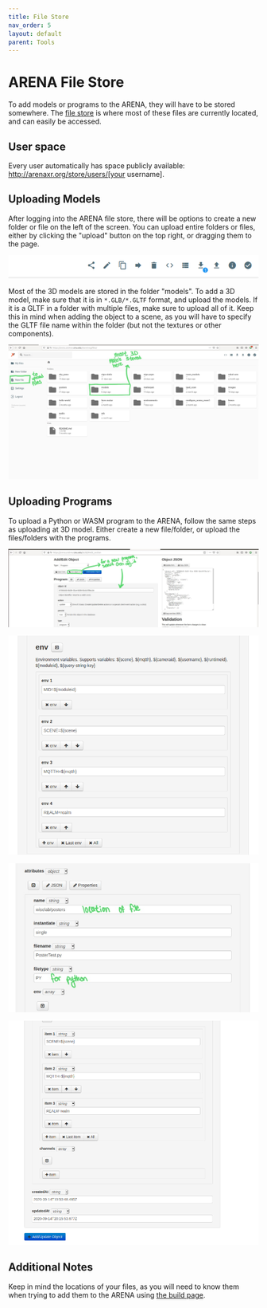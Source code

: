 ```yaml
---
title: File Store
nav_order: 5
layout: default
parent: Tools
---
```


# ARENA File Store

To add models or programs to the ARENA, they will have to be stored somewhere. The [file store](https://arenaxr.org/files/) is where most of these files are currently located, and can easily be accessed.

## User space

Every user automatically has space publicly available: http://arenaxr.org/store/users/[your username].

## Uploading Models

After logging into the ARENA file store, there will be options to create a new folder or file on the left of the screen. You can upload entire folders or files, either by clicking the "upload" button on the top right, or dragging them to the page.

![](../../assets/img/overview/filestore/fs3.png)

Most of the 3D models are stored in the folder "models". To add a 3D model, make sure that it is in `*.GLB/*.GLTF` format, and upload the models. If it is a GLTF in a folder with multiple files, make sure to upload all of it. Keep this in mind when adding the object to a scene, as you will have to specify the GLTF file name within the folder (but not the textures or other components).

![](../../assets/img/overview/filestore/fs2.jpg)

## Uploading Programs

To upload a Python or WASM program to the ARENA, follow the same steps as uploading at 3D model. Either create a new file/folder, or upload the files/folders with the programs.

![](../../assets/img/overview/filestore/fs4.jpg)

![](../../assets/img/overview/filestore/fs5.png)

![](../../assets/img/overview/filestore/fs6.jpg)

![](../../assets/img/overview/filestore/fs7.png)

## Additional Notes

Keep in mind the locations of your files, as you will need to know them when trying to add them to the ARENA using [the build page](/content/overview/build).
